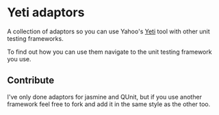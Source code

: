 # Yeti adaptors

A collection of adaptors so you can use Yahoo's [Yeti](https://github.com/yui/yeti) tool with other unit testing frameworks.

To find out how you can use them navigate to the unit testing framework you use.

## Contribute

I've only done adaptors for jasmine and QUnit, but if you use another framework feel free to fork and add it in the same style as the other too.